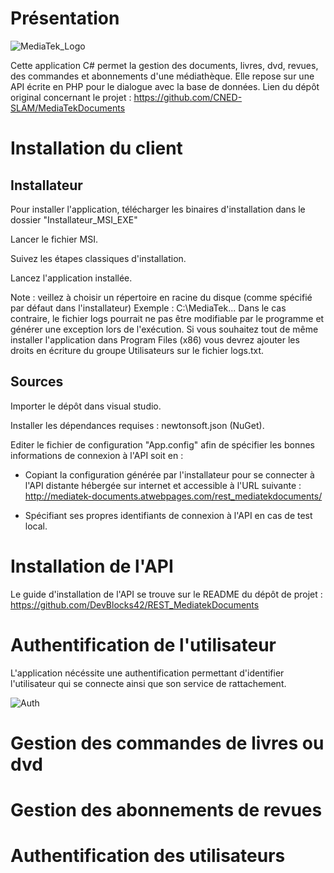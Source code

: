 # Présentation

![MediaTek_Logo](https://github.com/user-attachments/assets/3a034b62-2087-406d-a5d2-8a42d5bb3457)


Cette application C# permet la gestion des documents, livres, dvd, revues, des commandes et abonnements d'une médiathèque. Elle repose sur une API écrite en PHP pour le dialogue avec la base de données.
Lien du dépôt original concernant le projet : https://github.com/CNED-SLAM/MediaTekDocuments


# Installation du client

## Installateur 
Pour installer l'application, télécharger les binaires d'installation dans le dossier "Installateur_MSI_EXE"

Lancer le fichier MSI.

Suivez les étapes classiques d'installation.

Lancez l'application installée.

Note : veillez à choisir un répertoire en racine du disque (comme spécifié par défaut dans l'installateur) Exemple : C:\MediaTek\...
Dans le cas contraire, le fichier logs pourrait ne pas être modifiable par le programme et générer une exception lors de l'exécution.
Si vous souhaitez tout de même installer l'application dans Program Files (x86) vous devrez ajouter les droits en écriture du groupe Utilisateurs sur le fichier logs.txt.

## Sources
Importer le dépôt dans visual studio.

Installer les dépendances requises : newtonsoft.json (NuGet).

Editer le fichier de configuration "App.config" afin de spécifier les bonnes informations de connexion à l'API soit en : 

  - Copiant la configuration générée par l'installateur pour se connecter à l'API distante hébergée sur internet et accessible à l'URL suivante : http://mediatek-documents.atwebpages.com/rest_mediatekdocuments/

  - Spécifiant ses propres identifiants de connexion à l'API en cas de test local.

# Installation de l'API 

Le guide d'installation de l'API se trouve sur le README du dépôt de projet : https://github.com/DevBlocks42/REST_MediatekDocuments

# Authentification de l'utilisateur

L'application nécéssite une authentification permettant d'identifier l'utilisateur qui se connecte ainsi que son service de rattachement. 

![Auth](https://github.com/user-attachments/assets/bfe3ebd8-f64c-4f58-a867-8ee568bde54d)


# Gestion des commandes de livres ou dvd 

# Gestion des abonnements de revues

# Authentification des utilisateurs 
